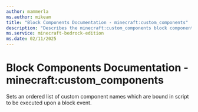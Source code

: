 ```yaml
---
author: mammerla
ms.author: mikeam
title: "Block Components Documentation - minecraft:custom_components"
description: "Describes the minecraft:custom_components block component"
ms.service: minecraft-bedrock-edition
ms.date: 02/11/2025 
---
```


# Block Components Documentation - minecraft:custom_components

Sets an ordered list of custom component names which are bound in script to be executed upon a block event.

